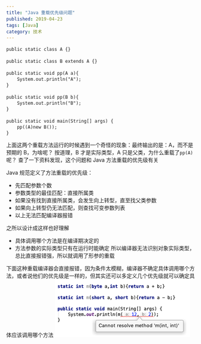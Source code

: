 ```yaml
---
title: "Java 重载优先级问题"
published: 2019-04-23
tags: [Java]
category: 技术
---
```


````
public static class A {}

public static class B extends A {}

public static void pp(A a){
    System.out.println("A");
}

public static void pp(B b){
    System.out.println("B");
}

public static void main(String[] args) {
    pp((A)new B());
}
````

上面这两个重载方法运行的时候遇到一个奇怪的现象：最终输出的是：A，而不是预期的 B，为啥呢？
按道理，B 才是实际类型，A 只是父类，为什么重载了`pp(A)` 呢？
查了一下资料发现，这个问题和 Java 方法重载的优先级有关

Java 规范定义了方法重载的优先级：
- 先匹配参数个数
- 参数类型的最佳匹配：直接所属类
- 如果没有找到直接所属类，会发生向上转型，直至找父类参数
- 如果向上转型仍无法匹配，则查找可变参数列表
- 以上无法匹配编译器报错

之所以设计成这样也好理解
- 具体调用哪个方法是在编译期决定的
- 方法参数的实际类型只有在运行时能确定
  所以编译器无法识别对象实际类型，总比直接报错强，所以就调用了形参的重载

下面这种重载编译器会直接报错，因为条件太模糊，编译器不确定具体调用哪个方法，或者说他们的优先级是一样的，但其实还可以多定义几个优先级就可以确定具体应该调用哪个方法
![image](./img.png)